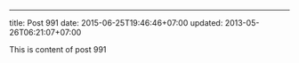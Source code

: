 ---
title: Post 991
date: 2015-06-25T19:46:46+07:00
updated: 2013-05-26T06:21:07+07:00

This is content of post 991